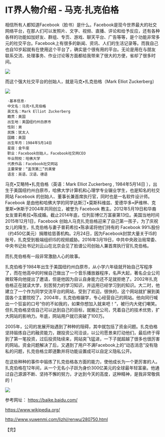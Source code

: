 # IT界人物介绍 - 马克·扎克伯格

相信所有人都知道Facebook（脸书）是什么。Facebook是现今世界最大的社交网络平台，在那人们可以发照片、文字、视频、直播、评论和给予反应，还有各种各样的功能如加好友、群组、专页、游戏、聊天平台、广告等等，是个功能非常多元的社交平台。Facebook上有很多的新闻、资讯、人们的生活记录等。而我自己也自10岁起就有在使用这个平台了，确实是个很有用的平台。无论是用在与朋友联系交流、处理事务、作业讨论等方面都给我带来了很大的方便，省却了很多时间。


![](https://github.com/tanmlan/swi-homework/blob/gh-pages/images/fb_icon_325x325.png?raw=true)


而这个强大社交平台的创始人，就是马克•扎克伯格（Mark Elliot Zuckerberg）


![](https://github.com/tanmlan/swi-homework/blob/gh-pages/images/timg.jpg?raw=true)


     ·基本信息·
     中文名：马克•扎克伯格
     英文名：Mark Elliot Zuckerberg
     籍贯：美国
     出生地：美国纽约州白原市
     性别：男
     民族：犹太人
     国籍：美国
     出生年月：1984年5月14日
     星座：金牛座
     职业：Facebook创始人，Facebook社交网CEO
     毕业院校：哈佛大学
     代表作品：Facebook社交网站
     主要荣誉：“盖茨第二”的美誉
     语言：英语，汉语，德语

马克•艾略特•扎克伯格（英语：Mark Elliot Zuckerberg , 1984年5月14日 ），出生于美国纽约州白原市，哈佛大学计算机和心理学专业辍业学生，也是知名的社交网站 Facebook 的创始人、董事长兼首席执行官，同时也是一名软件设计师。Facebook 是由他和哈佛大学的同学达斯汀•莫斯科维兹、爱德华多•萨维林、克里斯•休斯于2004年共同创立，被誉为 Facebook 教主。2012年5月19日和华裔女友普莉希拉•陈成婚。截止2014年底，位列彭博亿万富豪第13位。美国当地时间2015年12月1日，Facebook 创始人马克扎克伯格迎来了自己第一孩子，为了庆祝女儿的降生，扎克伯格与妻子普莉希拉•陈承诺将他们持有的 Facebook 99%股份（约450亿美元）捐赠给慈善机构。2月24日，因为Facebook封禁大量关于IS的账号，扎克受到极端组织IS的视频威胁。2016年3月19日，中共中央政治局常委、中央书记处书记刘云山在北京会见了脸谱公司创始人兼首席执行官扎克伯格。



而扎克伯格有一段非常激励人心的故事。

扎克伯格于1984年出生于美国纽约州白原市，从小学六年级就开始自己写程序了，而在他高中的时候自己做出了一个音乐播放器程序，名声大起，著名企业公司微软等向他提出了邀请，但是他因为自认自身能力还不足就拒绝了。2002年扎克伯格正在就读大学，刻苦努力的学习知识，并运用已经学习到的知识。大二时，他建立了一个作为同学交流平台的网站，受到了欢迎。很快的，这个网站就扩展到美国各个主要院校了。2004年，扎克伯格辍学，专心经营自己的网站。他向同行喊出一个狂妄的口号“你的不如我的，如果你想加入就来吧！”，被行内大佬们嘲笑。但扎克伯格坚信自己可以达到自己的目标，就搬迁公司，凭着自己的技术优势，扩大网站的影响力。年底，网站用户就已突破了100万。

2005年，公司的发展开始遇到了种种的阻碍，其中就包括了资金问题。扎克伯格坚持锻炼自己的融资能力，跟投资公司洽谈，以公司愿景来打动他们，最后终于得到了第一笔投资，过后投资陆续来，网站突飞猛进，一下子就超越了很多也很厉害的网站。资金问题解决了后，又遇到了用户不满Facebook上的“动态消息”没有隐私的问题，扎克伯格立即道歉并将功能设置成可以自定义隐私公开。

在这些种种的事件中锻炼了扎克伯格各方面的能力，使他成长为一个更厉害的人。扎克伯格在12年间，从一个无名小子跃为身价300亿美元的全球最年轻富豪。他通过自己源源不断、坚持不懈的努力，才达到今天的高度，这种精神，是我非常敬佩的！

![](https://github.com/tanmlan/swi-homework/blob/gh-pages/images/u=1153417394,833692259&fm=26&gp=0.jpg?raw=true)




参考网址：
https://baike.baidu.com/

https://www.wikipedia.org/

http://www.yuwenmi.com/lizhi/renwu/280750.html


【完】


